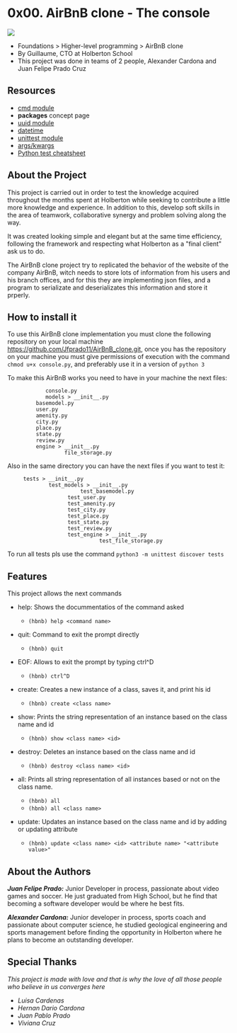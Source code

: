 # 0x00. AirBnB clone - The console
![](https://revistasumma.com/wp-content/uploads/2019/10/airbnb-678x381.png)

- Foundations > Higher-level programming > AirBnB clone
- By Guillaume, CTO at Holberton School
- This project was done in teams of 2 people, Alexander Cardona and Juan Felipe Prado Cruz

## Resources

-   [cmd module](https://intranet.hbtn.io/rltoken/Fx9HXIjmGzbmET4ylYg2Rw "cmd module")
-   **packages**  concept page
-   [uuid module](https://intranet.hbtn.io/rltoken/eaQ6aELbdqb0WmPddhD00g "uuid module")
-   [datetime](https://intranet.hbtn.io/rltoken/_ySDcgtfrwLkTyQzYHTH0Q "datetime")
-   [unittest module](https://intranet.hbtn.io/rltoken/QX7d4D__xhOJIGIWZBp39g "unittest module")
-   [args/kwargs](https://intranet.hbtn.io/rltoken/jQd3P_uSO0FeU6jlN-z5mg "args/kwargs")
-   [Python test cheatsheet](https://intranet.hbtn.io/rltoken/WPlydsqB0PG0uVcixemv9A "Python test cheatsheet")

## **About the Project**

This project is carried out in order to test the knowledge acquired throughout the months spent at Holberton while seeking to contribute a little more knowledge and experience. In addition to this, develop soft skills in the area of   teamwork, collaborative synergy and problem solving along the way.

It was created looking simple and elegant but at the same time efficiency, following the framework and respecting what Holberton as a "final client" ask us to do.

The AirBnB clone project try to replicated the behavior of the website of the company AirBnB, witch needs to store lots of information from his users and his branch offices, and for this they are implementing json files, and a program to serializate and deserializates this information and store it prperly.

## How to install it

To use this AirBnB clone implementation you must clone the following repository on your local machine  <https://github.com/Jfprado11/AirBnB_clone.git>, once you has the repository on your machine you must give permissions of execution with the command `chmod u+x console.py`, and preferably use it in a version of `python 3`  

To make this AirBnB works you need to have in your machine the next files:

                console.py
                models > __init__.py
			 basemodel.py
			 user.py
			 amenity.py
			 city.py
			 place.py
			 state.py
			 review.py
			 engine > __init__.py
			          file_storage.py
                

Also in the same directory you can have the next files if you want to test it:
                
		 tests > __init__.py
		         test_models > __init__.py
			               test_basemodel.py
				       test_user.py
				       test_amenity.py
				       test_city.py
				       test_place.py
				       test_state.py
				       test_review.py
				       test_engine > __init__.py
				       		     test_file_storage.py

To run all tests pls use the command `python3 -m unittest discover tests`
## **Features**
This project allows the next commands
- help: Shows the docummentatios of the command asked
	+ `(hbnb) help <command name>`

- quit: Command to exit the prompt directly
	+ `(hbnb) quit`

- EOF: Allows to exit the prompt by typing ctrl^D
	+ `(hbnb) ctrl^D`

- create: Creates a new instance of a class, saves it, and print his id
	+ `(hbnb) create <class name>`

- show: Prints the string representation of an instance based on the class name and id
	+ `(hbnb) show <class name> <id>`

- destroy: Deletes an instance based on the class name and id
	+ `(hbnb) destroy <class name> <id>`

- all: Prints all string representation of all instances based or not on the class name.
	+ `(hbnb) all`
	+ `(hbnb) all <class name>`

- update: Updates an instance based on the class name and id by adding or updating attribute
	+ `(hbnb) update <class name> <id> <attribute name> "<attribute value>"`


## **About the Authors**

**_Juan Felipe Prado:_**
Junior Developer in process, passionate about video games and soccer. He just graduated from High School, but he find that becoming a software developer would be where he best fits.

**_Alexander Cardona:_**
Junior developer in process, sports coach and passionate about computer science, he studied geological engineering and sports management before finding the opportunity in Holberton where he plans to become an outstanding developer.
## **Special Thanks**

_This project is made with love and that is why the love of all those people who believe in us converges here_

-   _Luisa Cardenas_
-   _Hernan Dario Cardona_
-   _Juan Pablo Prado_
-   _Viviana Cruz_